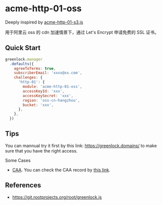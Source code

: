 # acme-http-01-oss

Deeply inspired by [acme-http-01-s3.js](https://git.coolaj86.com/coolaj86/acme-http-01-s3.js/src/branch/master/lib/index.js)

用于阿里云 oss 的 cdn 加速情景下，通过 Let's Encrypt 申请免费的 SSL 证书。

## Quick Start

```js
greenlock.manager
  .defaults({
    agreeToTerms: true,
    subscriberEmail: 'xxxx@xx.com',
    challenges: {
      'http-01': {
        module: 'acme-http-01-oss',
        accessKeyId: 'xxx',
        accessKeySecret: 'xxx',
        region: 'oss-cn-hangzhou',
        bucket: 'xxx',
      },
    },
  })
```

## Tips

You can mannual try it first by this link: https://greenlock.domains/ to make sure that you have the right access.

Some Cases
* [CAA](https://en.wikipedia.org/wiki/DNS_Certification_Authority_Authorization). You can check the CAA record by [this link](https://caatest.co.uk/systemjs.alibaba-inc.com).

## References

* https://git.rootprojects.org/root/greenlock.js
